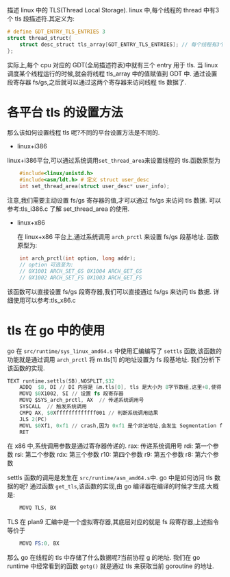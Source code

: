 描述 linux 中的 TLS(Thread Local Storage).
linux 中,每个线程的 thread 中有3个 tls 段描述符.其定义为:
```c
# define GDT_ENTRY_TLS_ENTRIES 3
struct thread_struct{
    struct desc_struct tls_array[GDT_ENTRY_TLS_ENTRIES]; // 每个线程有3个 tls 描述符
};
```
实际上,每个 cpu 对应的 GDT(全局描述符表)中就有三个 entry 用于 tls. 当 linux 调度某个线程运行的时候,就会将线程 tls_array 中的值赋值到 GDT 中. 通过设置段寄存器 fs/gs,之后就可以通过这两个寄存器来访问线程 tls 数据了.

# 各平台 tls 的设置方法
那么该如何设置线程 tls 呢?不同的平台设置方法是不同的.
- linux+i386

linux+i386平台,可以通过系统调用`set_thread_area`来设置线程的 tls.函数原型为
```c
    #include<linux/unistd.h>
    #include<asm/ldt.h> # 定义 struct user_desc
    int set_thread_area(struct user_desc* user_info);
````
 注意,我们需要主动设置 fs/gs 寄存器的值,才可以通过 fs/gs 来访问 tls 数据. 可以参考:tls_i386.c 了解 set_thread_area 的使用.
- linux+x86

    在 linux+x86 平台上,通过系统调用 `arch_prctl` 来设置 fs/gs 段基地址. 函数原型为:
```c
    int arch_prctl(int option, long addr);
    // option 可选至为: 
    // 0X1001 ARCH_SET_GS 0X1004 ARCH_GET_GS
    // 0X1002 ARCH_SET_FS 0X1003 ARCH_GET_FS
```
该函数可以直接设置 fs/gs 段寄存器,我们可以直接通过 fs/gs 来访问 tls 数据. 详细使用可以参考:tls_x86.c

# tls 在 go 中的使用

go 在 `src/runtime/sys_linux_amd64.s` 中使用汇编编写了 `settls` 函数,该函数的功能就是通过调用 `arch_prctl` 将 m.tls[1] 的地址设置为 fs 段基地址. 我们分析下该函数的实现.
```s
TEXT runtime.settls(SB),NOSPLIT,$32
    ADDQ  $8, DI // DI 内容是 &m.tls[0], tls 是大小为 8字节数组,这里+8,使得 DI 等于 &m.tls[1]
    MOVQ $0X1002, SI // 设置 fs 段寄存器
    MOVQ $SYS_arch_prctl, AX  // 传递系统调用号
    SYSCALL  // 触发系统调用
    CMPQ AX, $0Xfffffffffffff001 // 判断系统调用结果
    JLS 2(PC)
    MOVL $0Xf1, 0xf1 // crash,因为 0xf1 是个非法地址,会发生 Segmentation fault.
    RET
```
在 x86 中,系统调用参数是通过寄存器传递的.
rax: 传递系统调用号
rdi: 第一个参数
rsi: 第二个参数
rdx: 第三个参数
r10: 第四个参数
r9: 第五个参数
r8: 第六个参数

settls 函数的调用是发生在 `src/runtime/asm_amd64.s`中. go 中是如何访问 tls 数据的呢?
通过函数 `get_tls`,该函数的实现,由 go 编译器在编译的时候才生成.大概是:
```s
    MOVQ TLS, BX
```
TLS 在 plan9 汇编中是一个虚拟寄存器,其底层对应的就是 fs 段寄存器,上述指令等价于 
```s
    MOVQ FS:0, BX
```

那么 go 在线程的 tls 中存储了什么数据呢?当前协程 g 的地址. 我们在 go runtime 中经常看到的函数 `getg()` 就是通过 tls 来获取当前 goroutine 的地址.